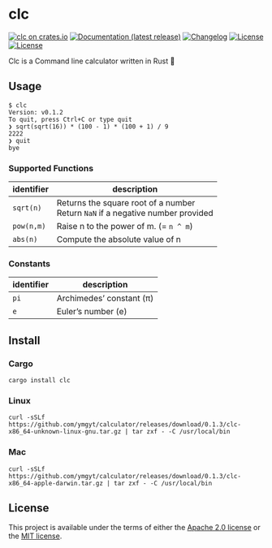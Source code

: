 # clc

[![clc on crates.io](https://img.shields.io/crates/v/clc)](https://crates.io/crates/clc)
[![Documentation (latest release)](https://img.shields.io/badge/docs-latest-brightgreen.svg)](https://docs.rs/clc/)
[![Changelog](https://img.shields.io/badge/changelog-latest-blue)](https://github.com/ymgyt/clc/blob/main/CHANGELOG.md)
[![License](https://img.shields.io/badge/license-Apache-green.svg)](LICENSE-APACHE)
[![License](https://img.shields.io/badge/license-MIT-green.svg)](LICENSE-MIT)

Clc is a Command line calculator written in Rust 🦀

## Usage
```
$ clc
Version: v0.1.2
To quit, press Ctrl+C or type quit
❯ sqrt(sqrt(16)) * (100 - 1) * (100 + 1) / 9
2222
❯ quit
bye
```

### Supported Functions

| identifier | description                                                                          |
|------------|--------------------------------------------------------------------------------------|
| `sqrt(n)`  | Returns the square root of a number <br />Return `NaN` if a negative number provided |
| `pow(n,m)` | Raise n to the power of m. (= `n ^ m`)                                               |
| `abs(n)`   | Compute the absolute value of n                                                      |

### Constants

| identifier | description              |
|------------|--------------------------|
| `pi`       | Archimedes’ constant (π) |
| `e`        | Euler’s number (e)       |

## Install

### Cargo

```shell
cargo install clc
```

### Linux

```shell
curl -sSLf https://github.com/ymgyt/calculator/releases/download/0.1.3/clc-x86_64-unknown-linux-gnu.tar.gz | tar zxf - -C /usr/local/bin
```

### Mac

```shell
curl -sSLf https://github.com/ymgyt/calculator/releases/download/0.1.3/clc-x86_64-apple-darwin.tar.gz | tar zxf - -C /usr/local/bin
```

## License

This project is available under the terms of either the [Apache 2.0 license](../LICENSE-APACHE) or the [MIT license](../LICENSE-MIT).
